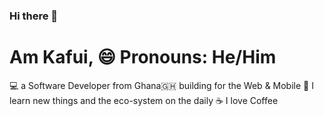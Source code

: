 ### Hi there 👋

<!--
**kafui4k/kafui4k** is a ✨ _special_ ✨ repository because its `README.md` (this file) appears on your GitHub profile.

Here are some ideas to get you started:

- 🔭 I’m currently working on ...
- 🌱 I’m currently learning ...
- 👯 I’m looking to collaborate on ...
- 🤔 I’m looking for help with ...
- 💬 Ask me about ...
- 📫 How to reach me: ...
- 😄 Pronouns: ...
- ⚡ Fun fact: ...
-->

# Am Kafui, 😄 Pronouns: He/Him
💻 a Software Developer from Ghana🇬🇭 building for the Web & Mobile
🌱 I learn new things and the eco-system on the daily
☕ I love Coffee
